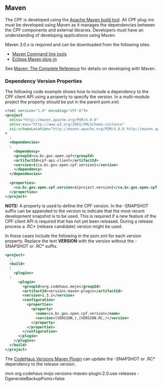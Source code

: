 ## Maven

The CPF is developed using the [Apache Maven build tool](http://maven.apache.org/). All CPF plug-ins
must be developed using Maven as it manages the dependencies between the CPF components and external
libraries. Developers must have an understanding of developing applications using Maven.

Maven 3.0.x is required and can be downloaded from the following sites.

* [Maven Command line tools](http://maven.apache.org/)
* [Eclipse Maven plug-in](http://eclipse.org/m2e/)

See [Maven: The Complete Reference](http://www.sonatype.com/books/mvnref-book/reference/)
for details on developing with Maven.

### Dependency Version Properties

The following code example shows how to include a dependency to the CPF client API using a property
to specify the version. In a multi-module project the property should be put in the parent pom.xml.

```xml
<?xml version="1.0" encoding="UTF-8"?>
<project
  xmlns="http://maven.apache.org/POM/4.0.0"
  xmlns:xsi="http://www.w3.org/2001/XMLSchema-instance"
  xsi:schemaLocation="http://maven.apache.org/POM/4.0.0 http://maven.apache.org/maven-v4_0_0.xsd"
>
  :
  <dependencies>
  :
    <dependency>
    <groupId>ca.bc.gov.open.cpf</groupId>
    <artifactId>cpf-api-client</artifactId>
    <version>${ca.bc.gov.open.cpf.version}</version>
    </dependency>
  </dependencies>
  
  <properties>
    <ca.bc.gov.open.cpf.version>${project.version}</ca.bc.gov.open.cpf.version>
  </properties>
</project>
```

<b>NOTE:</b> A property is used to define the CPF version. In the -SNAPSHOT suffix can be appended
to the version to indicate that the most recent development snapshot is to be used. This is required
if a new feature of the CPF client API is required that has not yet been released. During a release
process a .RC* (release candidate) version might be used.

In these cases Include the following in the pom.xml for each version property. Replace the text
<b>VERSION</b> with the version without the -SNAPSHOT or .RC* suffix.

```xml
<project>
  :
  <build>
  :
    <plugins>
  :
      <plugin>
        <groupId>org.codehaus.mojo</groupId>
        <artifactId>versions-maven-plugin</artifactId>
        <version>1.3.1</version>
        <configuration>
          <properties>
            <property>
              <name>ca.bc.gov.open.cpf.version</name>
              <version>[VERSION,),[VERSION.RC,)</version>
            </property>
          </properties>
        </configuration>
      </plugin>
    </plugins>
  </build>
</project>
```

The [CodeHaus Versions Maven Plugin](http://mojo.codehaus.org/versions-maven-plugin/update-properties-mojo.html)
can update the -SNAPSHOT or .RC* dependency to the release version.
  
mvn org.codehaus.mojo:versions-maven-plugin:2.0:use-releases -DgenerateBackupPoms=false
